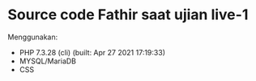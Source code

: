 # Source code Fathir saat ujian live-1
Menggunakan:
- PHP 7.3.28 (cli) (built: Apr 27 2021 17:19:33)
- MYSQL/MariaDB
- CSS

